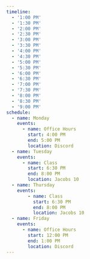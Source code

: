 ```yaml
---
timeline:
  - '1:00 PM'
  - '1:30 PM'
  - '2:00 PM'
  - '2:30 PM'
  - '3:00 PM'
  - '3:30 PM'
  - '4:00 PM'
  - '4:30 PM'
  - '5:00 PM'
  - '5:30 PM'
  - '6:00 PM'
  - '6:30 PM'
  - '7:00 PM'
  - '7:30 PM'
  - '8:00 PM'
  - '8:30 PM'
  - '9:00 PM'
schedule:
  - name: Monday
    events:
      - name: Office Hours
        start: 4:00 PM
        end: 5:00 PM
        location: Discord
  - name: Tuesday
    events:
      - name: Class
        start: 6:30 PM
        end: 8:00 PM
        location: Jacobs 10
  - name: Thursday
    events:
        - name: Class
          start: 6:30 PM
          end: 8:00 PM
          location: Jacobs 10
  - name: Friday
    events:
      - name: Office Hours
        start: 12:00 PM
        end: 1:00 PM
        location: Discord
---
```

